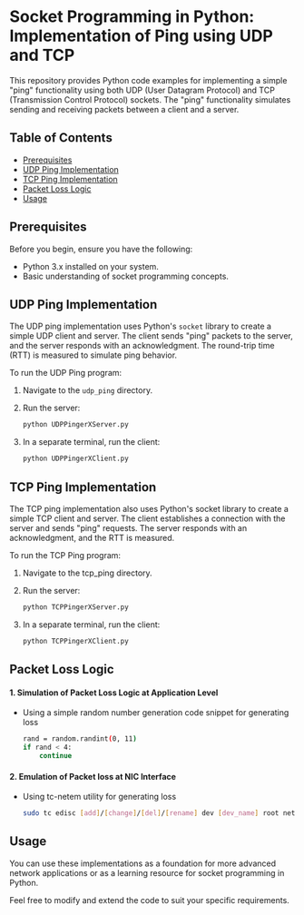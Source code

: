# Socket Programming in Python: Implementation of Ping using UDP and TCP

This repository provides Python code examples for implementing a simple "ping" functionality using both UDP (User Datagram Protocol) and TCP (Transmission Control Protocol) sockets. The "ping" functionality simulates sending and receiving packets between a client and a server.

## Table of Contents

- [Prerequisites](#prerequisites)
- [UDP Ping Implementation](#udp-ping-implementation)
- [TCP Ping Implementation](#tcp-ping-implementation)
- [Packet Loss Logic](#packet-loss-logic)
- [Usage](#usage)

## Prerequisites

Before you begin, ensure you have the following:

- Python 3.x installed on your system.
- Basic understanding of socket programming concepts.

## UDP Ping Implementation

The UDP ping implementation uses Python's `socket` library to create a simple UDP client and server. The client sends "ping" packets to the server, and the server responds with an acknowledgment. The round-trip time (RTT) is measured to simulate ping behavior.

To run the UDP Ping program:

1. Navigate to the `udp_ping` directory.
2. Run the server:

   ```bash
   python UDPPingerXServer.py
3. In a separate terminal, run the client:

   ```bash
   python UDPPingerXClient.py

## TCP Ping Implementation

The TCP ping implementation also uses Python's socket library to create a simple TCP client and server. The client establishes a connection with the server and sends "ping" requests. The server responds with an acknowledgment, and the RTT is measured.

To run the TCP Ping program:

1. Navigate to the tcp_ping directory.
2. Run the server:

   ```bash
   python TCPPingerXServer.py
3. In a separate terminal, run the client:

   ```bash
   python TCPPingerXClient.py

## Packet Loss Logic

#### 1. Simulation of Packet Loss Logic at Application Level
- Using a simple random number generation code snippet for generating loss
    ```bash
    rand = random.randint(0, 11)
    if rand < 4:
        continue
#### 2. Emulation of Packet loss at NIC Interface
- Using tc-netem utility for generating loss
    ```bash
    sudo tc edisc [add]/[change]/[del]/[rename] dev [dev_name] root netem lost [percentage_loss]

##   Usage

You can use these implementations as a foundation for more advanced network applications or as a learning resource for socket programming in Python.

Feel free to modify and extend the code to suit your specific requirements.

